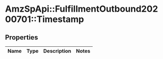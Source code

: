 # AmzSpApi::FulfillmentOutbound20200701::Timestamp

## Properties
Name | Type | Description | Notes
------------ | ------------- | ------------- | -------------

